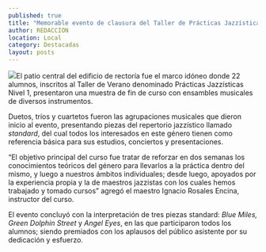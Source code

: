 ```yaml
---
published: true
title: "Memorable evento de clausura del Taller de Prácticas Jazzísticas Nivel 1 "
author: REDACCION
location: Local
category: Destacadas
layout: posts
---
```


![](http://i.imgur.com/HpN6MMam.jpg)El patio central del edificio de rectoría fue el marco idóneo donde 22 alumnos, inscritos al Taller de Verano denominado Prácticas Jazzísticas Nivel 1, presentaron una muestra de fin de curso con ensambles musicales de diversos instrumentos. 

Duetos, tríos y cuartetos fueron las agrupaciones musicales que dieron inicio al evento, presentando piezas del repertorio jazzístico llamado _standard_, del cual todos los interesados en este género tienen como referencia básica para sus estudios, conciertos y presentaciones.

“El objetivo principal del curso fue tratar de reforzar en dos semanas los conocimientos teóricos del género para llevarlos a la práctica dentro del mismo, y luego a nuestros ámbitos individuales; desde luego, apoyados por la experiencia propia y la de maestros jazzistas con los cuales hemos trabajado y tomado cursos” agregó el maestro Ignacio Rosales Encina, instructor del curso.

El evento concluyó con la interpretación de tres piezas standard: _Blue Miles, Green Dolphin Street_ y _Angel Eyes_, en las que participaron todos los alumnos; siendo premiados con los aplausos del público asistente por su dedicación y esfuerzo.
